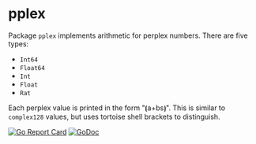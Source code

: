 # pplex

Package `pplex` implements arithmetic for perplex numbers. There are five types:

* `Int64`
* `Float64`
* `Int`
* `Float`
* `Rat`

Each perplex value is printed in the form "⦗a+bs⦘". This is similar to `complex128` values, but uses tortoise shell brackets to distinguish.

[![Go Report Card](https://goreportcard.com/badge/gojp/goreportcard)](https://goreportcard.com/report/github.com/meirizarrygelpi/numbers/pplex) [![GoDoc](https://godoc.org/github.com/meirizarrygelpi/numbers/pplex?status.svg)](https://godoc.org/github.com/meirizarrygelpi/numbers/pplex)